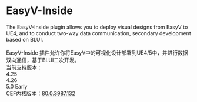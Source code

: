 # EasyV-Inside
> 
The EasyV-Inside plugin allows you to deploy visual designs from EasyV to UE4, and to conduct two-way data communication, secondary development based on BLUI.  <br><br>
EasyV-Inside 插件允许你将EasyV中的可视化设计部署到UE4/5中，并进行数据双向通信，基于BLUI二次开发。<br>
当前支持版本：<br>
  4.25<br>
  4.26<br>
  5.0 Early<br>
CEF内核版本：[80.0.3987.132](https://github.com/chromiumembedded/cef/tree/3987)
>
